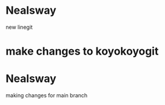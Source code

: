 # Nealsway

new linegit 




make changes to koyokoyogit
=======
# Nealsway

making changes for main branch
